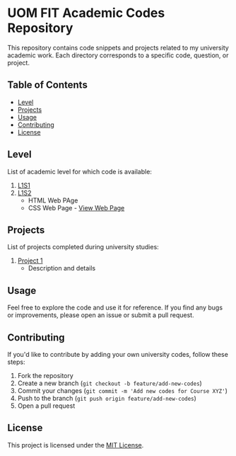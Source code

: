 # UOM FIT Academic Codes Repository

This repository contains code snippets and projects related to my university academic work. Each directory corresponds to a specific code, question, or project.

## Table of Contents

- [Level](#level)
- [Projects](#projects)
- [Usage](#usage)
- [Contributing](#contributing)
- [License](#license)

## Level

List of academic level for which code is available:

1. [L1S1](/L1S1)
2. [L1S2](/L1S2)
   - HTML Web PAge
   - CSS Web Page - [View Web Page](https://mrcentimetre.github.io/uom-it-fac/L1S2/Web%20Technologies/CSS%20Lab%20Sheet%202/)

## Projects

List of projects completed during university studies:

1. [Project 1](/project1)
   - Description and details


## Usage

Feel free to explore the code and use it for reference. If you find any bugs or improvements, please open an issue or submit a pull request.

## Contributing

If you'd like to contribute by adding your own university codes, follow these steps:

1. Fork the repository
2. Create a new branch (`git checkout -b feature/add-new-codes`)
3. Commit your changes (`git commit -m 'Add new codes for Course XYZ'`)
4. Push to the branch (`git push origin feature/add-new-codes`)
5. Open a pull request

## License

This project is licensed under the [MIT License](LICENSE).

